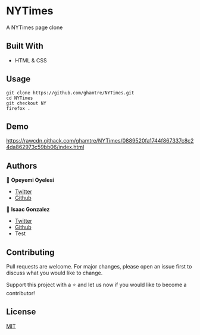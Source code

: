 # NYTimes
A NYTimes page clone

## Built With
- HTML & CSS

## Usage
```Git
git clone https://github.com/ghamtre/NYTimes.git
cd NYTimes
git checkout NY
firefox .
```

## Demo
https://rawcdn.githack.com/ghamtre/NYTimes/0889520fa1744f867337c8c24da862973c59bb06/index.html

## Authors
👤 **Opeyemi Oyelesi**
- [Twitter](https://twitter.com/oyelesiopy)
- [Github](https://github.com/Adedayoopeyemi)

👤 **Isaac Gonzalez**
- [Twitter](https://twitter.com/idgm5)
- [Github](https://github.com/Ghamtre/)
- Test

## Contributing
Pull requests are welcome. For major changes, please open an issue first to discuss what you would like to change.

Support this project with a ⭐️ and let us now if you would like to become a contributor!

## License
[MIT](https://github.com/ghamtre/NYTimes/community/license/new?template=MIT)
